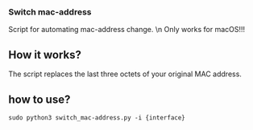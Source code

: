 ### Switch mac-address
Script for automating mac-address change. \n
Only works for macOS!!!
## How it works?
The script replaces the last three octets of your original MAC address.
## how to use?
```
sudo python3 switch_mac-address.py -i {interface}
```

